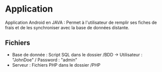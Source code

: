 
# Application

Application Android en JAVA : Permet à l'utilisateur de remplir ses fiches de frais et de les synchroniser avec la base de données distante.

## Fichiers


* Base de donnée : Script SQL dans le dossier /BDD -> Utilisateur : "JohnDoe" / Password : "admin" 
* Serveur : Fichiers PHP dans le dossier /PHP

